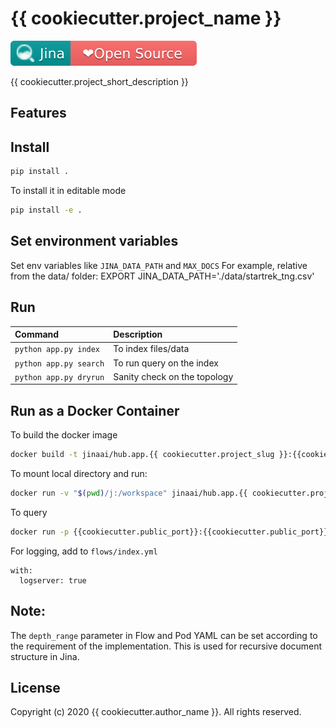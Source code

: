 # {{ cookiecutter.project_name }}

[![Jina](https://github.com/jina-ai/jina/blob/master/.github/badges/jina-badge.svg?raw=true  "We fully commit to open-source")](https://get.jina.ai)

{{ cookiecutter.project_short_description }}

## Features

## Install

```bash
pip install .
```

To install it in editable mode

```bash
pip install -e .
```
## Set environment variables

Set env variables like ```JINA_DATA_PATH``` and ```MAX_DOCS```
For example, relative from the data/ folder:
EXPORT JINA_DATA_PATH='./data/startrek_tng.csv'

## Run

| Command                  | Description                  |
| :---                     | :---                         |
| ``python app.py index``  | To index files/data          |
| ``python app.py search`` | To run query on the index    |
| ``python app.py dryrun`` | Sanity check on the topology |

## Run as a Docker Container

To build the docker image
```bash
docker build -t jinaai/hub.app.{{ cookiecutter.project_slug }}:{{cookiecutter.version}} .
```

To mount local directory and run:
```bash
docker run -v "$(pwd)/j:/workspace" jinaai/hub.app.{{ cookiecutter.project_slug }}:{{cookiecutter.version}}
``` 

To query
```bash
docker run -p {{cookiecutter.public_port}}:{{cookiecutter.public_port}} -e "JINA_PORT=65481" jinaai/hub.app.{{ cookiecutter.project_slug }}:{{cookiecutter.version}} search
```

For logging, add to `flows/index.yml`
```
with:
  logserver: true
```
## Note:
The ```depth_range``` parameter in Flow and Pod YAML can be set according to the requirement of the implementation. This is used for recursive document structure in Jina.

## License

Copyright (c) 2020 {{ cookiecutter.author_name }}. All rights reserved.


